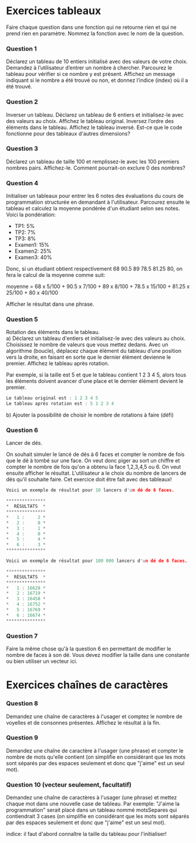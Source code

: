 # Exercices tableaux

Faire chaque question dans une fonction qui ne retourne rien et qui ne prend rien en paramètre. Nommez la fonction avec le nom de la question. 

### Question 1

Déclarez un tableau de 10 entiers initialisé avec des valeurs de votre choix. Demandez à l’utilisateur d’entrer un nombre à chercher. Parcourez le tableau pour vérifier si ce nombre y est présent.
Affichez un message indiquant si le nombre a été trouvé ou non, et donnez l’indice (index) où il a été trouvé.

### Question 2
 
Inverser un tableau.
Déclarez un tableau de 6 entiers et initialisez-le avec des valeurs au choix. Affichez le tableau original. Inversez l’ordre des éléments dans le tableau. Affichez le tableau inversé. Est-ce que le code fonctionne pour des tableaux d'autres dimensions?

### Question 3

Déclarez un tableau de taille 100 et remplissez-le avec les 100 premiers nombres pairs. Affichez-le. Comment pourrait-on exclure 0 des nombres?

### Question 4

Initialiser un tableaux pour entrer les 6 notes des évaluations du cours de programmation structurée en demandant à l'utilisateur. Parcourez ensuite le tableau et calculez la moyenne pondérée d'un étudiant selon ses notes. Voici la pondération:

- TP1: 5%
- TP2: 7%
- TP3: 8%
- Examen1: 15%
- Examen2: 25%
- Examen3: 40%

Donc, si un étudiant obtient respectivement 68  90.5  89  78.5  81.25  80, on fera le calcul de la moyenne comme suit:


moyenne = 68 x 5/100 + 90.5 x 7/100 + 89 x 8/100 + 78.5 x 15/100 + 81.25 x 25/100 + 80 x 40/100


Afficher le résultat dans une phrase. 

### Question 5

Rotation des éléments dans le tableau. <br>
a) Déclarez un tableau d'entiers et initialisez-le avec des valeurs au choix. Choisissez le nombre de valeurs que vous mettez dedans.
Avec un algorithme (boucle), déplacez chaque élément du tableau d’une position vers la droite, en faisant en sorte que le dernier élément devienne le premier.
Affichez le tableau après rotation.

Par exemple, si la taille est 5 et que le tableau contient 1 2 3 4 5, alors tous les éléments doivent avancer d'une place et le dernier élément devient le premier.

```cpp
Le tableau original est : 1 2 3 4 5
Le tableau après rotation est : 5 1 2 3 4
```

b) Ajouter la possibilité de choisir le nombre de rotations à faire (défi)


### Question 6

Lancer de dés.

On souhait simuler le lancé de dés à 6 faces et compter le nombre de fois que le dé à tombé sur une face. On veut donc piger au sort un chiffre et compter le nombre de fois qu'on a obtenu la face 1,2,3,4,5 ou 6. On veut ensuite afficher le résultat. L'utilisateur a le choix du nombre de lancers de dés qu'il souhaite faire. Cet exercice doit être fait avec des tableaux!

```cpp
Voici un exemple de résultat pour 10 lancers d'un dé de 6 faces.

***************
*  RÉSULTATS  *
***************
*   1 :     2 *
*   2 :     0 *
*   3 :     1 *
*   4 :     0 *
*   5 :     4 *
*   6 :     3 *
***************

Voici un exemple de résultat pour 100 000 lancers d'un dé de 6 faces.

***************
*  RÉSULTATS  *
***************
*   1 : 16628 *
*   2 : 16719 *
*   3 : 16458 *
*   4 : 16752 *
*   5 : 16769 *
*   6 : 16674 *
***************
```

### Question 7

Faire la même chose qu'à la question 6 en permettant de modifier le nombre de faces à son dé. Vous devez modifier la taille dans une constante ou bien utiliser un vecteur ici.


# Exercices chaînes de caractères

### Question 8

Demandez une chaîne de caractères à l'usager et comptez le nombre de voyelles et de consonnes présentes. Affichez le résultat à la fin.

### Question 9

Demandez une chaîne de caractère à l'usager (une phrase) et compter le nombre de mots qu'elle contient (on simplifie en considérant que les mots sont séparés par des espaces seulement et donc que "j'aime" est un seul mot).

### Question 10 (vecteur seulement, facultatif)

Demandez une chaîne de caractères à l'usager (une phrase) et mettez chaque mot dans une nouvelle case de tableau. Par exemple: "J'aime la programmation" serait placé dans un tableau nommé motsSepares qui contiendrait 3 cases (on simplifie en considérant que les mots sont séparés par des espaces seulement et donc que "j'aime" est un seul mot).

indice: il faut d'abord connaître la taille du tableau pour l'initialiser! 